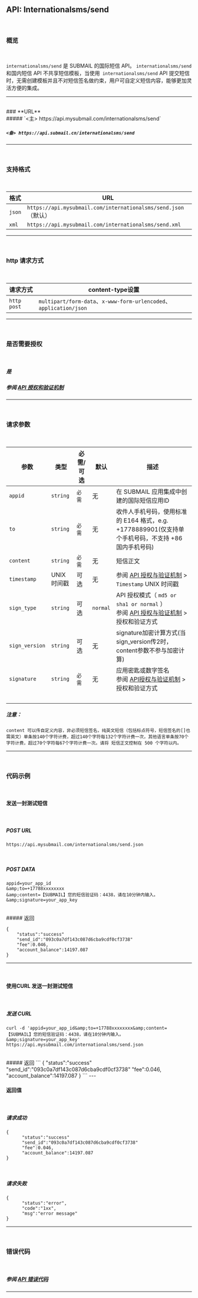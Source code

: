 ##  API: Internationalsms/send
<br>

### **概览**

<br>

`internationalsms/send` 是 SUBMAIL 的国际短信 API。 `internationalsms/send` 和国内短信 API 不共享短信模板，当使用` internationalsms/send` API 提交短信时，无需创建模板并且不对短信签名做约束，用户可自定义短信内容，能够更加灵活方便的集成。

---

<br>
### **URL**
<br>
#####  `<主> https://api.mysubmail.com/internationalsms/send`

#####  `<备> https://api.submail.cn/internationalsms/send`

---
<br>

###  **支持格式**
<br>

| 格式   | URL                                                          |
| ------ | ------------------------------------------------------------ |
| `json` | `https://api.mysubmail.com/internationalsms/send.json`（默认） |
| `xml`  | `https://api.mysubmail.com/internationalsms/send.xml`        |

---

<br>

### **http 请求方式**
<br>


| 请求方式    | content-type设置                                             |
| ----------- | ------------------------------------------------------------ |
| `http post` | `multipart/form-data`、`x-www-form-urlencoded`、`application/json` |

---
<br>

### **是否需要授权**
<br>

##### 是

##### 参阅 [API 授权和验证机制](https://www.mysubmail.com/documents/pdxzv1)

---
<br>

### **请求参数**
<br>

| 参数           | 类型        | 必需/可选 | 默认     | 描述                                                         |
| -------------- | ----------- | --------- | -------- | ------------------------------------------------------------ |
| `appid`        | `string`    | `必需`    | 无       | 在 SUBMAIL 应用集成中创建的国际短信应用ID                    |
| `to`           | `string`    | `必需`    | 无       | 收件人手机号码，使用标准的 E164 格式，e.g. +1778889901(仅支持单个手机号码，不支持 +86 国内手机号码) |
| `content`      | `string`    | `必需`    | 无       | 短信正文                                                     |
| `timestamp`    | UNIX 时间戳 | 可选      | 无       | 参阅 [API 授权与验证机制](https://www.mysubmail.com/documents/pdxzv1)  \>  `Timestamp` UNIX 时间戳 |
| `sign_type`    | `string`    | 可选      | `normal` | API 授权模式（  `md5 or sha1 or normal` ）<br>参阅 [API 授权与验证机制](https://www.mysubmail.com/documents/pdxzv1)  \>  授权和验证方式 |
| `sign_version` | `string`    | 可选      | 无       | signature加密计算方式(当sign_version传2时，content参数不参与加密计算) |
| `signature`    | `string`    | `必需`    | 无       | 应用密匙或数字签名<br>参阅 [API授权与验证机制](https://www.mysubmail.com/documents/pdxzv1)  \>  授权和验证方式 |
| <br>           |             |           |          |                                                              |

##### 注意：

```
content 可以传自定义内容，非必须短信签名，纯英文短信（包括标点符号，短信签名的[]也需英文）单条按140个字符计费，超过140个字符每132个字符计费一次，其他语言单条按70个字符计费，超过70个字符每67个字符计费一次。请将 短信正文控制在 500 个字符以内。
```

---

<br>

### **代码示例**

<br>

#### 发送一封测试短信

<br>

##### POST URL

```
https://api.mysubmail.com/internationalsms/send.json
```

<br>

##### POST DATA

```
appid=your_app_id
&amp;to=+17788xxxxxxxx
&amp;content=【SUBMAIL】您的短信验证码：4438，请在10分钟内输入。
&amp;signature=your_app_key
```
<br>
##### 返回


```
{
    "status":"success"
    "send_id":"093c0a7df143c087d6cba9cdf0cf3738"
    "fee":0.046,
    "account_balance":14197.087
}
```

---

<br>

#### 使用CURL 发送一封测试短信

<br>


##### 发送 CURL

```
curl -d 'appid=your_app_id&amp;to=+17788xxxxxxxx&amp;content=【SUBMAIL】您的短信验证码：4438，请在10分钟内输入。&amp;signature=your_app_key' https://api.mysubmail.com/internationalsms/send.json
```
<br>
##### 返回
```
{
      "status":"success"
      "send_id":"093c0a7df143c087d6cba9cdf0cf3738"
      "fee":0.046,
      "account_balance":14197.087
}
```
---


<br>

#### 返回值

<br>



##### 请求成功


```
{
      "status":"success"
      "send_id":"093c0a7df143c087d6cba9cdf0cf3738"
      "fee":0.046,
      "account_balance":14197.087
}
```
<br>

##### 请求失败

```
{
      "status":"error",
      "code":"1xx",
      "msg":"error message"
}
```

---

<br>

### **错误代码**

<br>

##### 参阅 [API 错误代码](https://www.mysubmail.com/documents/wBDvw1)

------
